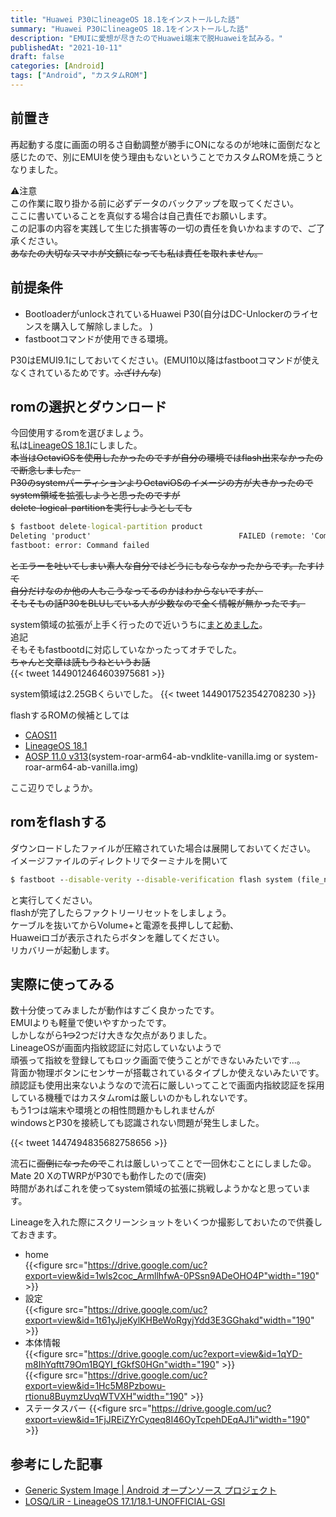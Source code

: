 ```yaml
---
title: "Huawei P30にlineageOS 18.1をインストールした話"
summary: "Huawei P30にlineageOS 18.1をインストールした話"
description: "EMUIに愛想が尽きたのでHuawei端末で脱Huaweiを試みる。"
publishedAt: "2021-10-11"
draft: false
categories: [Android]
tags: ["Android", "カスタムROM"]
---
```


## 前置き  
再起動する度に画面の明るさ自動調整が勝手にONになるのが地味に面倒だなと感じたので、別にEMUIを使う理由もないということでカスタムROMを焼こうとなりました。  

⚠注意  
この作業に取り掛かる前に必ずデータのバックアップを取ってください。  
ここに書いていることを真似する場合は自己責任でお願いします。  
この記事の内容を実践して生じた損害等の一切の責任を負いかねますので、ご了承ください。  
~~あなたの大切なスマホが文鎮になっても私は責任を取れません。~~  


## 前提条件  
- BootloaderがunlockされているHuawei P30(自分はDC-Unlockerのライセンスを購入して解除しました。 )  
- fastbootコマンドが使用できる環境。  

P30はEMUI9.1にしておいてください。(EMUI10以降はfastbootコマンドが使えなくされているためです。~~ふざけんな~~)  

## romの選択とダウンロード  
今回使用するromを選びましょう。  
私は[LineageOS 18.1](https://sourceforge.net/projects/andyyan-gsi/files/lineage-18.x/lineage-18.1-20211010-UNOFFICIAL-treble_arm64_bvS.img.xz/download)にしました。  
~~本当はOctaviOSを使用したかったのですが自分の環境ではflash出来なかったので断念しました。~~  
~~P30のsystemパーティションよりOctaviOSのイメージの方が大きかったのでsystem領域を拡張しようと思ったのですが~~  
~~delete-logical-partitionを実行しようとしても~~  
``` cmd
$ fastboot delete-logical-partition product
Deleting 'product'                                 FAILED (remote: 'Command not allowed')
fastboot: error: Command failed
```

~~とエラーを吐いてしまい素人な自分ではどうにもならなかったからです。たすけて~~  
~~自分だけなのか他の人もこうなってるのかはわからないですが、~~  
~~そもそもの話P30をBLUしている人が少数なので全く情報が無かったです。~~  

system領域の拡張が上手く行ったので近いうちに[まとめました](/p/huawei-p30-ele-l29-のsystem領域を拡張した話-その1/)。  
追記  
そもそもfastbootdに対応していなかったってオチでした。  
~~ちゃんと文章は読もうねというお話~~  
{{< tweet 1449012464603975681 >}}  

system領域は2.25GBくらいでした。
{{< tweet 1449017523542708230 >}}  
  
flashするROMの候補としては
- [CAOS11](https://sourceforge.net/projects/treblerom/files/CAOS11/2021.10.10/caos-v313%2B211010-arm64-bvZ.img.xz/download)  
- [LineageOS 18.1](https://sourceforge.net/projects/andyyan-gsi/files/lineage-18.x/lineage-18.1-20211010-UNOFFICIAL-treble_arm64_bvS.img.xz/download)  
- [AOSP 11.0 v313](https://github.com/phhusson/treble_experimentations/releases/tag/v313)(system-roar-arm64-ab-vndklite-vanilla.img or system-roar-arm64-ab-vanilla.img)

ここ辺りでしょうか。


## romをflashする  
ダウンロードしたファイルが圧縮されていた場合は展開しておいてください。  
イメージファイルのディレクトリでターミナルを開いて
```cmd
$ fastboot --disable-verity --disable-verification flash system (file_name).img
```
と実行してください。  
flashが完了したらファクトリーリセットをしましょう。  
ケーブルを抜いてからVolume+と電源を長押しして起動、  
Huaweiロゴが表示されたらボタンを離してください。  
リカバリーが起動します。  

## 実際に使ってみる  

数十分使ってみましたが動作はすごく良かったです。  
EMUIよりも軽量で使いやすかったです。  
しかしながら~~1つ~~2つだけ大きな欠点がありました。  
LineageOSが画面内指紋認証に対応していないようで  
頑張って指紋を登録してもロック画面で使うことができないみたいです...。  
背面か物理ボタンにセンサーが搭載されているタイプしか使えないみたいです。  
顔認証も使用出来ないようなので流石に厳しいってことで画面内指紋認証を採用している機種ではカスタムromは厳しいのかもしれないです。  
もう1つは端末や環境との相性問題かもしれませんが  
windowsとP30を接続しても認識されない問題が発生しました。  

{{< tweet 1447494835682758656 >}}

流石に~~面倒になったので~~これは厳しいってことで一回休むことにしました😩。  
Mate 20 XのTWRPがP30でも動作したので(唐突)  
時間があればこれを使ってsystem領域の拡張に挑戦しようかなと思っています。  


Lineageを入れた際にスクリーンショットをいくつか撮影しておいたので供養しておきます。  

- home  
{{<figure src="https://drive.google.com/uc?export=view&id=1wls2coc_ArmllhfwA-0PSsn9ADeOHO4P"width="190" >}}   
- 設定  
{{<figure src="https://drive.google.com/uc?export=view&id=1t61yJjeKylKHBeWoRgyjYdd3E3GGhakd"width="190" >}}  
- 本体情報  
{{<figure src="https://drive.google.com/uc?export=view&id=1qYD-m8IhYqftt79Om1BQYI_fGkfS0HGn"width="190" >}}  
{{<figure src="https://drive.google.com/uc?export=view&id=1Hc5M8Pzbowu-rtionu8BuymzUvqWTVXH"width="190" >}}  
- ステータスバー
{{<figure src="https://drive.google.com/uc?export=view&id=1FjJREiZYrCyqeq8I46OyTcpehDEqAJ1i"width="190" >}}  

## 参考にした記事  
- [Generic System Image  |  Android オープンソース プロジェクト](https://source.android.com/setup/build/gsi?hl=ja#flashing-gsis)  
- [LOSQ/LiR - LineageOS 17.1/18.1-UNOFFICIAL-GSI](https://forum.xda-developers.com/t/losq-lir-lineageos-17-1-18-1-unofficial-gsi.4219291/)  
